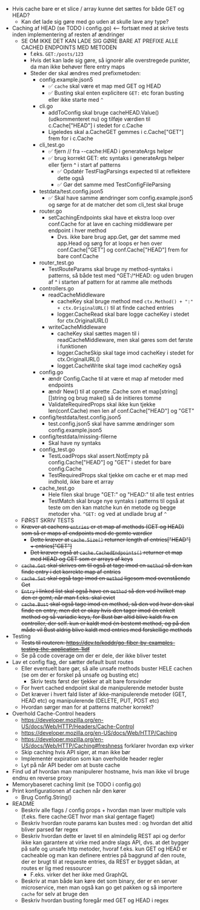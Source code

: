 * Hvis cache bare er et slice / array kunne det sættes for både GET og HEAD?
  * Kan det lade sig gøre med go uden at skulle lave any type?
* Caching af HEAD (se TODO i config.go) <-- fortsæt med at skrive tests inden implementering af resten af ændringer
  * SE OM IKKE DET KAN LADE SIG GØRE BARE AT PREFIXE ALLE CACHED ENDPOINTS MED METODEN
    * f.eks. `GET:/posts/123`
    * Hvis det kan lade sig gøre, så ignorér alle overstregede punkter, da man ikke behøver flere entry maps
    * Steder der skal ændres med prefixmetoden:
      * config.example.json5
        * ✅ `cache` skal være et map med GET og HEAD
        * ✅ Busting skal enten explicitere `GET:` etc foran busting eller ikke starte med `^` 
      * cli.go
        * addToConfig skal bruge cacheHEAD.Value() (udkommenteret nu) og tilføje værdien til c.Cache["HEAD"] i stedet for c.Cache
        * Ligeledes skal a.CacheGET gemmes i c.Cache["GET"] frem for i c.Cache
      * cli_test.go
        * ✅ fjern // fra --cache:HEAD i generateArgs helper
        * ✅ brug korrekt GET: etc syntaks i generateArgs helper eller fjern ^ i start af patterns
          * ✅ Opdatér TestFlagParsings expected til at reflektere dette også
          * ✅ Gør det samme med TestConfigFileParsing
      * testdata/test.config.json5
        * ✅ Skal have samme ændringer som config.example.json5 og sørge for at de matcher det som cli_test skal bruge
      * router.go
        * setCachingEndpoints skal have et ekstra loop over conf.Cache for at lave en caching middleware per endpoint i hver method
          * Dvs. ikke bare brug app.Get, gør det samme med app.Head og sørg for at loops er hen over conf.Cache["GET"] og conf.Cache["HEAD"] frem for bare conf.Cache
      * router_test.go
        * TestRouteParams skal bruge ny method-syntaks i patterns, så både test med ^GET:/^HEAD: og uden brugen af ^ i starten af pattern for at ramme alle methods
      * controllers.go
        * readCacheMiddleware
          * cacheKey skal bruge method med `ctx.Method() + ":" + ctx.OriginalURL()` til at finde cached entries
          * logger.CacheRead skal bare logge cacheKey i stedet for ctx.OriginalURL()
        * writeCacheMiddleware
          * cacheKey skal sættes magen til i readCacheMiddleware, men skal gøres som det første i funktionen
          * logger.CacheSkip skal tage imod cacheKey i stedet for ctx.OriginalURL()
          * logget.CacheWrite skal tage imod cacheKey også
      * config.go
        * ændr Config.Cache til at være et map af metoder med endpoints
        * ændr New() til at oprette .Cache som et map[string][]string og brug make() så de initieres tomme
        * ValidateRequiredProps skal ikke kun tjekke len(conf.Cache) men len af conf.Cache["HEAD"] og "GET"
      * config/testdata/test.config.json5
        * test.config.json5 skal have samme ændringer som config.example.json5
      * config/testdata/missing-filerne
        * Skal have ny syntaks
      * config_test.go
        * TestLoadProps skal assert.NotEmpty på config.Cache["HEAD"] og "GET" i stedet for bare config.Cache
        * TestRequiredProps skal tjekke om cache er et map med indhold, ikke bare et array
      * cache_test.go
        * Hele filen skal bruge "GET:" og "HEAD:" til alle test entries
        * TestMatch skal bruge nye syntaks i patterns til også at teste om den kan matche kun én metode og begge metoder vha. `^GET:` og ved at undlade brug af `^`
  * FØRST SKRIV TESTS
  * ~~Kræver at cachens `entries` er et map af methods (GET og HEAD) som så er maps af endpoints med de gemte værdier~~
    * ~~Dette kræver at `cache.Size()` returner length af entries["HEAD"] + entries["GET"]~~
    * ~~Det kræver også at `cache.CachedEndpoints()` returner et map med HEAD og GET som er arrays af keys~~
  * ~~`cache.Get` skal skrives om til også at tage imod en `method` så den kan finde entry i det korrekte map af entries~~
  * ~~`cache.Set` skal også tage imod en `method` ligesom med ovenstående Get~~
  * ~~`Entry` i linked list skal også have en `method` så den ved hvilket map den er gemt, når man f.eks. skal evict~~
  * ~~`cache.Bust` skal også tage imod en method, så den ved hvor den skal finde en entry, men det er okay hvis den tager imod én enkelt method og så variadic keys, for Bust bør altid blive kaldt fra en controller, der self. kun er kaldt med én bestemt method, og på den måde vil Bust aldrig blive kaldt med entries med forskellige methods~~
* Testing
  * ~~Tests til routeren: https://dev.to/koddr/go-fiber-by-examples-testing-the-application-1ldf~~
  * Se på code coverage om der er dele, der ikke bliver testet
* Lav et config flag, der sætter default bust routes
  * Eller eventuelt bare gør, så alle unsafe methods buster HELE cachen (se om der er forskel på unsafe og busting etc)
    * Skriv tests først der tjekker at alt bare forsvinder
  * For hvert cached endpoint skal de manipulerende metoder buste
  * Det kræver i hvert fald lister af ikke-manipulerende metoder (GET, HEAD etc) og manipulerende (DELETE, PUT, POST etc)
  * Hvordan sørger man for at patterns matcher korrekt?
* Overhold Cache-Control headers
  * https://developer.mozilla.org/en-US/docs/Web/HTTP/Headers/Cache-Control
  * https://developer.mozilla.org/en-US/docs/Web/HTTP/Caching
  * https://developer.mozilla.org/en-US/docs/Web/HTTP/Caching#freshness forklarer hvordan exp virker
  * Skip caching hvis API siger, at man ikke bør
  * Implementér expiration som kan overholde header regler
  * Lyt på når API beder om at buste cache
* Find ud af hvordan man manipulerer hostname, hvis man ikke vil bruge endnu en reverse proxy
* Memorybaseret caching limit (se TODO i config.go)
* Print konfigurationen af cachen når den kører
  * Brug Config.String()
* README
  * Beskriv alle flags / config props + hvordan man laver multiple vals (f.eks. flere cache:GET hvor man skal gentage flaget)
  * Beskriv hvordan route params kan bustes med : og hvordan det altid bliver parsed før regex
  * Beskriv hvordan dette er lavet til en almindelig REST api og derfor ikke kan garantere at virke med andre slags API, dvs. at det bygger på safe og unsafe http metoder, hvoraf f.eks. kun GET og HEAD er cacheable og man kan definere entries på baggrund af den route, der er brugt til at requeste entries, da REST er bygget sådan, at routes er lig med ressourcer
    * F.eks. virker det her ikke med GraphQL
  * Beskriv at man både kan køre det som binary, der er en server microservice, men man også kan go get pakken og så importere `cache` for selv at bruge den
  * Beskriv hvordan busting foregår med GET og HEAD i regex
